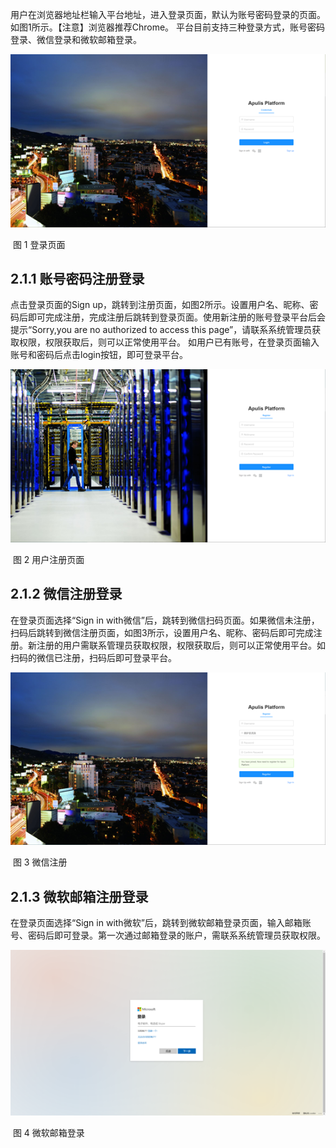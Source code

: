 用户在浏览器地址栏输入平台地址，进入登录页面，默认为账号密码登录的页面。如图1所示。【注意】浏览器推荐Chrome。
平台目前支持三种登录方式，账号密码登录、微信登录和微软邮箱登录。

![image-20200820102418913](./assets/image-20200820102418913.png)

​                                                                                                        图 1 登录页面

## 2.1.1 账号密码注册登录

点击登录页面的Sign up，跳转到注册页面，如图2所示。设置用户名、昵称、密码后即可完成注册，完成注册后跳转到登录页面。使用新注册的账号登录平台后会提示“Sorry,you are no authorized to access this page”，请联系系统管理员获取权限，权限获取后，则可以正常使用平台。
如用户已有账号，在登录页面输入账号和密码后点击login按钮，即可登录平台。

![image-20200820102442229](./assets/image-20200820102442229.png)

​                                                                                                       图 2 用户注册页面

## 2.1.2 微信注册登录

在登录页面选择“Sign in with微信”后，跳转到微信扫码页面。如果微信未注册，扫码后跳转到微信注册页面，如图3所示，设置用户名、昵称、密码后即可完成注册。新注册的用户需联系管理员获取权限，权限获取后，则可以正常使用平台。如扫码的微信已注册，扫码后即可登录平台。

![image-20200820102453258](./assets/image-20200820102453258.png)

​                                                                                                           图 3 微信注册

## 2.1.3 微软邮箱注册登录

在登录页面选择“Sign in with微软”后，跳转到微软邮箱登录页面，输入邮箱账号、密码后即可登录。第一次通过邮箱登录的账户，需联系系统管理员获取权限。

![image-20200820102505209](./assets/image-20200820102505209.png)

​                                                                                                         图 4 微软邮箱登录